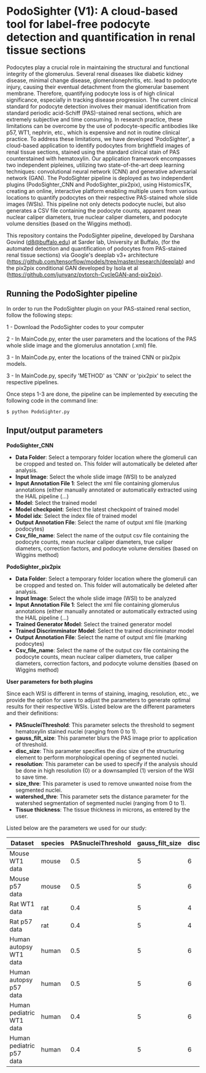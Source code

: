 PodoSighter (V1): A cloud-based tool for label-free podocyte detection and quantification in renal tissue sections 
=============================================================================================

Podocytes play a crucial role in maintaining the structural and functional integrity of the glomerulus. Several renal diseases like diabetic kidney disease, minimal change disease, glomerulonephritis, etc. lead to podocyte injury, causing their eventual detachment from the glomerular basement membrane. Therefore, quantifying podocyte loss is of high clinical significance, especially in tracking disease progression. The current clinical standard for podocyte detection involves their manual identification from standard periodic acid-Schiff (PAS)-stained renal sections, which are extremely subjective and time consuming. In research practice, these limitations can be overcome by the use of podocyte-specific antibodies like p57, WT1, nephrin, etc., which is expensive and not in routine clinical practice. To address these limitations, we have developed 'PodoSighter', a cloud-based application to identify podocytes from brightfield images of renal tissue sections, stained using the standard clinical stain of PAS counterstained with hematoxylin. Our application framework encompasses two independent pipleines, utilizing two state-of-the-art deep learning techniques: convolutional neural network (CNN) and generative adversarial network (GAN). The PodoSighter pipeline is deployed as two independent plugins (PodoSighter_CNN and PodoSighter_pix2pix), using HistomicsTK, creating an online, interactive platform enabling multiple users from various locations to quantify podocytes on their respective PAS-stained whole slide images (WSIs). This pipeline not only detects podocyte nuclei, but also generates a CSV file containing the podocyte counts, apparent mean nuclear caliper diameters, true nuclear caliper diameters, and podocyte volume densities (based on the Wiggins method).

This repository contains the PodoSighter pipeline, developed by Darshana Govind (d8@buffalo.edu) at Sarder lab, University at Buffalo, (for the automated detection and quantification of podocytes from PAS-stained renal tissue sections) via Google's deeplab v3+ architecture (https://github.com/tensorflow/models/tree/master/research/deeplab) and the pix2pix conditional GAN developed by Isola et al (https://github.com/junyanz/pytorch-CycleGAN-and-pix2pix).


Running the PodoSighter pipeline
--------------------------------

In order to run the PodoSighter plugin on your PAS-stained renal section, follow the following steps:

1 - Download the PodoSighter codes to your computer

2 - In MainCode.py, enter the user parameters and the locations of the PAS whole slide image and the glomerulus annotation (.xml) file.

3 - In MainCode.py, enter the locations of the trained CNN or pix2pix models.

3 - In MainCode.py, specify 'METHOD' as 'CNN' or 'pix2pix' to select the respective pipelines.

Once steps 1-3 are done, the pipeline can be implemented by executing the following code in the command line:

```
$ python PodoSighter.py
```

## Input/output parameters

**PodoSighter_CNN**

- **Data Folder**: Select a temporary folder location where the glomeruli can be cropped and tested on. This folder will automatically be deleted after analysis.
- **Input Image**: Select the whole slide image (WSI) to be analyzed
- **Input Annotation File 1**: Select the xml file containing glomerulus annotations (either manually annotated or automatically extracted using the HAIL pipeline (...) 
- **Model**: Select the trained model
- **Model checkpoint**: Select the latest checkpoint of trained model
- **Model idx**: Select the index file of trained model 
- **Output Annotation File**: Select the name of output xml file (marking podocytes)
- **Csv_file_name**: Select the name of the output csv file containing the podocyte counts, mean nuclear caliper diameters, true caliper diameters, correction factors, and podocyte volume densities (based on Wiggins method)

**PodoSighter_pix2pix**

- **Data Folder**: Select a temporary folder location where the glomeruli can be cropped and tested on. This folder will automatically be deleted after analysis.
- **Input Image**: Select the whole slide image (WSI) to be analyzed
- **Input Annotation File 1**: Select the xml file containing glomerulus annotations (either manually annotated or automatically extracted using the HAIL pipeline (...) 
- **Trained Generator Model**: Select the trained generator model
- **Trained Discrimminator Model**: Select the trained discriminator model
- **Output Annotation File**: Select the name of output xml file (marking podocytes)
- **Csv_file_name**: Select the name of the output csv file containing the podocyte counts, mean nuclear caliper diameters, true caliper diameters, correction factors, and podocyte volume densities (based on Wiggins method)



**User parameters for both plugins**

Since each WSI is different in terms of staining, imaging, resolution, etc., we provide the option for users to adjust the parameters to generate optimal results for their       respective WSIs. 
Listed below are the different parameters and their definitions:

- **PASnucleiThreshold**: This parameter selects the threshold to segment hematoxylin stained nuclei (ranging from 0 to 1).
- **gauss_filt_size**: This parameter blurs the PAS image prior to application of threshold.
- **disc_size**: This parameter specifies the disc size of the structuring element to perform morphological opening of segmented nuclei. 
- **resolution**: This parameter can be used to specify if the analysis should be done in high resolution (0) or a downsampled (1) version of the WSI to save time. 
- **size_thre**: This parameter is used to remove unwanted noise from the segmented nuclei.
- **watershed_thre**: This parameter sets the distance parameter for the watershed segmentation of segmented nuclei (ranging from 0 to 1).
- **Tissue thickness**: The tissue thickness in microns, as entered by the user.


Listed below are the parameters we used for our study:

| Dataset  | species | PASnucleiThreshold  | gauss_filt_size | disc_size  | resolution  | size_thre  | watershed_thre |
| ------------- | ------------- | ------------- | ------------- | ------------- | ------------- | ------------- | ------------- |
| Mouse WT1 data            | mouse       | 0.5                | 5                | 6             | 0               | 1800           | 0.2                |
| Mouse p57 data            | mouse       | 0.5                | 5                | 6             | 0               | 800           | 0.2                |
| Rat WT1 data              | rat         | 0.4                | 5                | 4             | 0               | 400           | 0.2                |
| Rat p57 data              | rat         | 0.4                | 5                | 4             | 0               | 400           | 0.2                |
| Human autopsy WT1 data    | human       | 0.5                | 5                | 6             | 0               | 400           | 0.2                |
| Human autopsy p57 data    | human       | 0.5                | 5                | 6             | 0               | 400           | 0.2                |
| Human pediatric WT1 data  | human       | 0.4                | 5                | 6             | 0               | 400           | 0.2                |
| Human pediatric p57 data  | human       | 0.4                | 5                | 6             | 0               | 400           | 0.2                |


